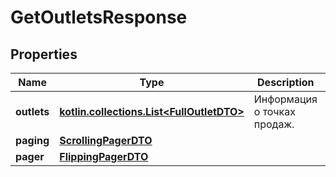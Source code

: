 
# GetOutletsResponse

## Properties
| Name | Type | Description | Notes |
| ------------ | ------------- | ------------- | ------------- |
| **outlets** | [**kotlin.collections.List&lt;FullOutletDTO&gt;**](FullOutletDTO.md) | Информация о точках продаж. |  |
| **paging** | [**ScrollingPagerDTO**](ScrollingPagerDTO.md) |  |  [optional] |
| **pager** | [**FlippingPagerDTO**](FlippingPagerDTO.md) |  |  [optional] |



